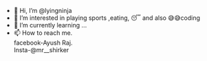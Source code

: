 - 👋 Hi, I’m @lyingninja
- 👀 I’m interested in playing sports ,eating, 😴 and also 😅😅coding
- 🌱 I’m currently learning ...
- 📫 How to reach me.         
       facebook-Ayush Raj.     
       Insta-@mr__shirker
         

<!---
lyingninja/lyingninja is a ✨ special ✨ repository because its `README.md` (this file) appears on your GitHub profile.
You can click the Preview link to take a look at your changes.
--->
